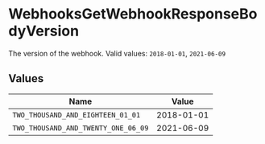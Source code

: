 # WebhooksGetWebhookResponseBodyVersion

The version of the webhook.  Valid values: `2018-01-01`, `2021-06-09`


## Values

| Name                                | Value                               |
| ----------------------------------- | ----------------------------------- |
| `TWO_THOUSAND_AND_EIGHTEEN_01_01`   | 2018-01-01                          |
| `TWO_THOUSAND_AND_TWENTY_ONE_06_09` | 2021-06-09                          |